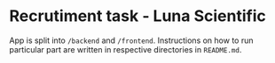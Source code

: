 # Recrutiment task - Luna Scientific

App is split into `/backend` and `/frontend`. Instructions on how to run particular part are written in respective directories in `README.md`.
